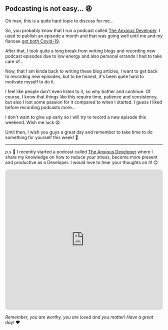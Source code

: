 ## Podcasting is not easy... 😩

Oh man, this is a quite hard topic to discuss for me...

So, you probably know that I run a podcast called [The Anxious Developer](https://apple.co/39yOnvz). I used to publish an episode a month and that was going well until me and my fiancee [got both Covid-19](https://blog.andreizgirvaci.com/covid-19-hit-us-taking-a-break).

After that, I took quite a long break from writing blogs and recording new podcast episodes due to low energy and also personal errands I had to take care of...

Now, that I am kinda back to writing these blog articles, I want to get back to recording new episodes, but to be honest, it's been quite hard to motivate myself to do it.

I feel like people don't even listen to it, so why bother and continue. Of course, I know that things like this require time, patience and consistency, but also I lost some passion for it compared to when I started. I guess I liked before recording podcasts more...

I don't want to give up early so I will try to record a new episode this weekend. Wish me luck 😩

Until then, I wish you guys a great day and remember to take time to do something for yourself this week! 🌼

---

p.s 🤫 I recently started a podcast called [The Anxious Developer](https://apple.co/39yOnvz) where I share my knowledge on how to reduce your stress, become more present and productive as a Developer. I would love to hear your thoughts on it! 😊

<iframe src="https://embed.podcasts.apple.com/us/podcast/the-anxious-developer/id1538448864?itsct=podcast_box&amp;itscg=30200&amp;theme=light" height="450px" frameborder="0" sandbox="allow-forms allow-popups allow-same-origin allow-scripts allow-top-navigation-by-user-activation" allow="autoplay *; encrypted-media *;" style="width: 100%; overflow: hidden; border-radius: 10px; background: transparent;"></iframe>

*Remember, you are worthy, you are loved and you matter! Have a great day! ❤️*